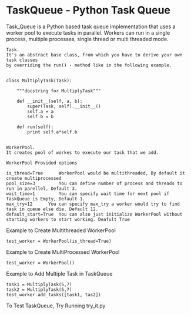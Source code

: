 TaskQueue - Python Task Queue
==============================

Task_Queue is a Python based task queue implementation that uses a worker pool to execute tasks in parallel. 
Workers can run in a single process, multiple processes, single thread or multi threaded mode. 


	Task.
	It's an abstract base class, from which you have to derive your own task classes
	by overriding the run() - method like in the following example.

        
    class MultiplyTask(Task):

        """docstring for MultiplyTask"""

        def __init__(self, a, b):
            super(Task, self).__init__()
            self.a = a
            self.b = b

        def run(self):
            print self.a*self.b


	WorkerPool.
	It creates pool of workes to execute our task that we add.

    WorkerPool Provided options

    is_thread=True      WorkerPool would be multithreaded, By default it create multiprocessed
    pool_size=3         You can define number of process and threads to run in parellel, Default 3.
    wait_time=1         You can specify wait time for next pool if TaskQueue is Empty, Default 1.
    max_try=12		You can specify max_try a worker would try to find task in queue else die. Default 12.
    default_start=True  You can also just initialize WorkerPool without starting workers to start working. Deafult True
				

Example to Create Multithreaded WorkerPool

	test_worker = WorkerPool(is_thread=True)


Example to Create MultiProcessed WorkerPool

	test_worker = WorkerPool()


Example to Add Multiple Task in TaskQueue
     
	task1 = MultiplyTask(5,7)
	task2 = MultiplyTask(5,7)
	test_worker.add_tasks([task1, tas2])


To Test TaskQueue, Try Running try_it.py


